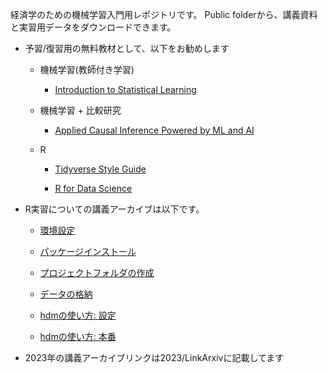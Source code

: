 経済学のための機械学習入門用レポジトリです。
Public folderから、講義資料と実習用データをダウンロードできます。

- 予習/復習用の無料教材として、以下をお勧めします

    - 機械学習(教師付き学習)

        - [Introduction to Statistical Learning](https://www.statlearning.com/)
    
    - 機械学習 + 比較研究
    
        - [Applied Causal Inference Powered by ML and AI](https://causalml-book.org/)

    - R
    
        - [Tidyverse Style Guide](https://style.tidyverse.org/)
        
        - [R for Data Science](https://r4ds.had.co.nz/)

- R実習についての講義アーカイブは以下です。

    - [環境設定](https://youtu.be/V0ekc3umBDU)
    
    - [パッケージインストール](https://youtu.be/2fmThveX7_s)
    
    - [プロジェクトフォルダの作成](https://youtu.be/2fmThveX7_s)
    
    - [データの格納](https://youtu.be/f2EU44WFyQM)
    
    - [hdmの使い方: 設定](https://youtu.be/ReSQk39QwwU)
    
    - [hdmの使い方: 本番](https://youtu.be/5SaGBAvmg5A)
    
- 2023年の講義アーカイブリンクは2023/LinkArxivに記載してます
